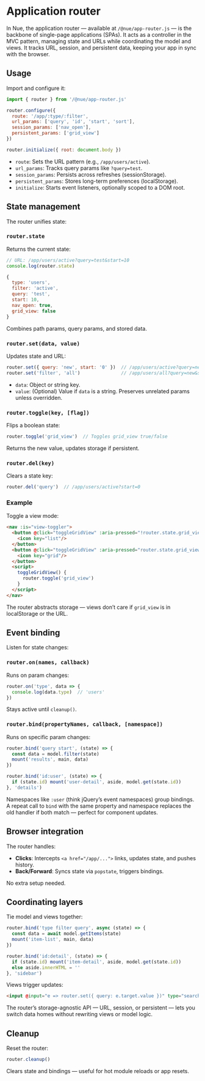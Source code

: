 
# Application router

In Nue, the application router — available at `/@nue/app-router.js` — is the backbone of single-page applications (SPAs). It acts as a controller in the MVC pattern, managing state and URLs while coordinating the model and views. It tracks URL, session, and persistent data, keeping your app in sync with the browser.

## Usage

Import and configure it:

```js
import { router } from '/@nue/app-router.js'

router.configure({
  route: '/app/:type/:filter',
  url_params: ['query', 'id', 'start', 'sort'],
  session_params: ['nav_open'],
  persistent_params: ['grid_view']
})

router.initialize({ root: document.body })
```

- `route`: Sets the URL pattern (e.g., `/app/users/active`).
- `url_params`: Tracks query params like `?query=test`.
- `session_params`: Persists across refreshes (sessionStorage).
- `persistent_params`: Stores long-term preferences (localStorage).
- `initialize`: Starts event listeners, optionally scoped to a DOM root.

## State management

The router unifies state:

### `router.state`

Returns the current state:

```js
// URL: /app/users/active?query=test&start=10
console.log(router.state)

{
  type: 'users',
  filter: 'active',
  query: 'test',
  start: 10,
  nav_open: true,
  grid_view: false
}
```

Combines path params, query params, and stored data.

### `router.set(data, value)`

Updates state and URL:

```js
router.set({ query: 'new', start: '0' })  // /app/users/active?query=new&start=0
router.set('filter', 'all')               // /app/users/all?query=new&start=0
```

- `data`: Object or string key.
- `value`: (Optional) Value if `data` is a string.
Preserves unrelated params unless overridden.

### `router.toggle(key, [flag])`

Flips a boolean state:

```js
router.toggle('grid_view')  // Toggles grid_view true/false
```

Returns the new value, updates storage if persistent.

### `router.del(key)`

Clears a state key:

```js
router.del('query')  // /app/users/active?start=0
```

### Example

Toggle a view mode:

```html
<nav :is="view-toggler">
  <button @click="toggleGridView" :aria-pressed="!router.state.grid_view">
    <icon key="list"/>
  </button>
  <button @click="toggleGridView" :aria-pressed="router.state.grid_view">
    <icon key="grid"/>
  </button>
  <script>
    toggleGridView() {
      router.toggle('grid_view')
    }
  </script>
</nav>
```

The router abstracts storage — views don’t care if `grid_view` is in localStorage or the URL.

## Event binding

Listen for state changes:

### `router.on(names, callback)`

Runs on param changes:

```js
router.on('type', data => {
  console.log(data.type)  // 'users'
})
```

Stays active until `cleanup()`.

### `router.bind(propertyNames, callback, [namespace])`

Runs on specific param changes:

```js
router.bind('query start', (state) => {
  const data = model.filter(state)
  mount('results', main, data)
})

router.bind('id:user', (state) => {
  if (state.id) mount('user-detail', aside, model.get(state.id))
}, 'details')
```

Namespaces like `:user` (think jQuery’s event namespaces) group bindings. A repeat call to `bind` with the same property and namespace replaces the old handler if both match — perfect for component updates.

## Browser integration

The router handles:

- **Clicks**: Intercepts `<a href="/app/...">` links, updates state, and pushes history.
- **Back/Forward**: Syncs state via `popstate`, triggers bindings.

No extra setup needed.

## Coordinating layers

Tie model and views together:

```js
router.bind('type filter query', async (state) => {
  const data = await model.getItems(state)
  mount('item-list', main, data)
})

router.bind('id:detail', (state) => {
  if (state.id) mount('item-detail', aside, model.get(state.id))
  else aside.innerHTML = ''
}, 'sidebar')
```

Views trigger updates:

```html
<input @input="e => router.set({ query: e.target.value })" type="search"/>
```

The router’s storage-agnostic API — URL, session, or persistent — lets you switch data homes without rewriting views or model logic.

## Cleanup

Reset the router:

```js
router.cleanup()
```

Clears state and bindings — useful for hot module reloads or app resets.
